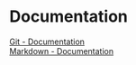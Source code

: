 # Documentation
[Git - Documentation](https://git-scm.com/doc)\
[Markdown - Documentation](https://guides.github.com/features/mastering-markdown)
